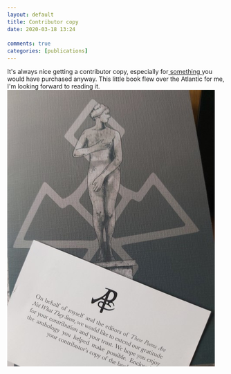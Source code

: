 ```yaml
---  
layout: default  
title: Contributor copy  
date: 2020-03-18 13:24  
  
comments: true  
categories: [publications]  
---  
```

It's always nice getting a contributor copy, especially for<a href="{{ site.url }}/these-poems-are-not-what-they-seem/"> something </a>you would have purchased anyway. This little book flew over the Atlantic for me, I'm looking forward to reading it.<br><img src="/assets/images/articles/thesepoems.jpg" class="responsive"><br>
